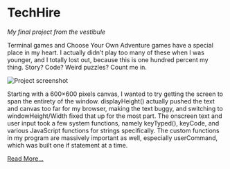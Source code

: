 # TechHire
_My final project from the vestibule_

Terminal games and Choose Your Own Adventure games have a special place in my heart. I actually didn’t play too many of these when I was younger, and I totally lost out, because this is one hundred percent my thing. Story? Code? Weird puzzles? Count me in.

![Project screenshot](https://brackettobracket.files.wordpress.com/2018/05/screen-shot-2018-05-17-at-1-51-14-pm.png?w=809)

Starting with a 600×600 pixels canvas, I wanted to try getting the screen to span the entirety of the window. displayHeight() actually pushed the text and canvas too far for my browser, making the text buggy,  and switching to windowHeight/Width fixed that up for the most part. The onscreen text and user input took a few system functions, namely keyTyped(), keyCode, and various JavaScript functions for strings specifically. The custom functions in my program are massively important as well, especially userCommand, which was built one if statement at a time.

[Read More...](https://brackettobracket.wordpress.com/2018/05/18/final/)
